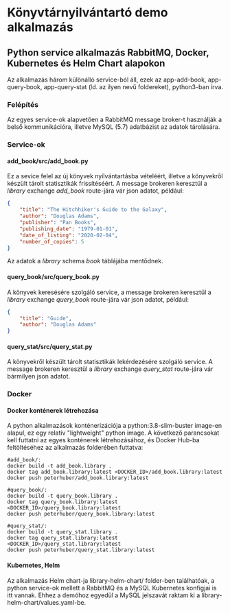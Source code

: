 # Könyvtárnyilvántartó demo alkalmazás
## Python service alkalmazás RabbitMQ, Docker, Kubernetes és Helm Chart alapokon

Az alkalmazás három különálló service-ból áll, ezek az app-add-book, app-query-book, app-query-stat (ld. az ilyen nevű foldereket), python3-ban írva.

### Felépítés
Az egyes service-ok alapvetően a RabbitMQ message broker-t használják a belső kommunikációra, illetve MySQL (5.7) adatbázist az adatok tárolására.

### Service-ok
#### add_book/src/add_book.py
Ez a sevice felel az új könyvek nyílvántartásba vételéért, illetve a könyvekről készült tárolt statisztikák frissítéséért.
A message brokeren keresztül a _library_ exchange _add_book_ route-jára vár json adatot, például:
```json
{
    "title": "The Hitchhiker's Guide to the Galaxy",
    "author": "Douglas Adams",
    "publisher": "Pan Books",
    "publishing_date": "1979-01-01",
    "date_of_listing": "2020-02-04",
    "number_of_copies": 5
}
```

Az adatok a _library_ schema _book_ táblájába mentődnek.

#### query_book/src/query_book.py
A könyvek keresésére szolgáló service, a message brokeren keresztül a _library_ exchange _query_book_ route-jára vár json adatot, például:
```json
{
    "title": "Guide",
    "author": "Douglas Adams"
}
```

#### query_stat/src/query_stat.py
A könyvekről készült tárolt statisztikák lekérdezésére szolgáló service. A message brokeren keresztül a _library_ exchange _query_stat_ route-jára vár bármilyen json adatot.

### Docker
#### Docker konténerek létrehozása
A python alkalmazások konténerizációja a python:3.8-slim-buster image-en alapul, ez egy relatív "lightweight" python image. 
A következő parancsokat kell futtatni az egyes konténerek létrehozásához, és Docker Hub-ba feltöltéséhez az alkalmazás folderében futtatva:
```
#add_book/:
docker build -t add_book.library .
docker tag add_book.library:latest <DOCKER_ID>/add_book.library:latest
docker push peterhuber/add_book.library:latest

#query_book/:
docker build -t query_book.library .
docker tag query_book.library:latest <DOCKER_ID>/query_book.library:latest
docker push peterhuber/query_book.library:latest

#query_stat/:
docker build -t query_stat.library .
docker tag query_stat.library:latest <DOCKER_ID>/query_stat.library:latest
docker push peterhuber/query_stat.library:latest
```

#### Kubernetes, Helm
Az alkalmazás Helm chart-ja library-helm-chart/ folder-ben találhatóak, a python service-ok mellett a RabbitMQ és a MySQL Kubernetes konfigjai is itt vannak. Ehhez a demóhoz egyedül a MySQL jelszavát raktam ki a library-helm-chart/values.yaml-be.


